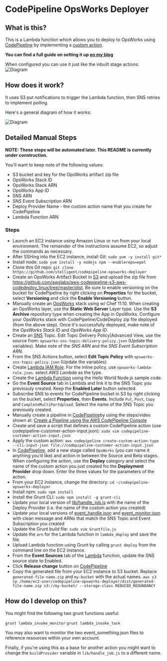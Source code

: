 # CodePipeline OpsWorks Deployer

## What is this?

This is a Lambda function which allows you to deploy to OpsWorks using [CodePipeline](http://aws.amazon.com/codepipeline/) by
implementing a [custom action](http://docs.aws.amazon.com/codepipeline/latest/userguide/how-to-create-custom-action.html).
 
**You can find a full guide on setting it up [on my blog](http://hipsterdevblog.com/blog/2015/07/28/deploying-from-codepipeline-to-opsworks-using-a-custom-action-and-lambda/)**

When configured you can use it just like the inbuilt stage actions: 
![Diagram](http://hipsterdevblog.com/images/posts/opsworks_codepipeline/actionopts.png)
 
## How does it work?

It uses S3 put notifications to trigger the Lambda function, then SNS retries to implement polling.

Here's a general diagram of how it works:

![Diagram](http://hipsterdevblog.com/images/posts/opsworks_codepipeline/codepipelineopsworks-diagram.png)

## Detailed Manual Steps

**NOTE: These steps will be automated later. This README is currently under construction.**

You'll want to keep note of the following values:
* S3 bucket and key for the OpsWorks artifact zip file
* OpsWorks Stack ID
* OpsWorks Stack ARN
* OpsWorks App ID
* SNS ARN
* SNS Event Subscription ARN
* Deploy Provider Name - the custom action name that you create for CodePipeline
* Lambda Function ARN

### Steps

* Launch an EC2 instance using Amazon Linux or run from your local environment. The remainder of the instructions assume EC2, so adjust the commands as necessary.
* After SSHing into the EC2 instance, install Git: `sudo yum -y install git*`
* Install node: `sudo yum install -y nodejs npm --enablerepo=epel`
* Clone this Git repo: `git clone https://github.com/stelligent/codepipeline-opsworks-deployer`
* Create an OpsWorks Artifact Bucket in [S3](https://console.aws.amazon.com/s3/) and upload the zip file from https://github.com/awslabs/aws-codepipeline-s3-aws-codedeploy_linux/tree/master/dist. Be sure to enable versioning on the bucket for CodePipeline by right clicking on **Properties** for the bucket, select **Versioning** and click the **Enable Versioning** button.
* Manually create an [OpsWorks](https://console.aws.amazon.com/opsworks/) stack using  w/ Chef 11.10. When creating an OpsWorks layer, use the **Static Web Server** Layer type. Use the **S3 Archive** repository type when creating the App in OpsWorks. Configure your OpsWorks stack with CodePipeline/CodeDeploy zip file deployed (from the above step). Once it's successfully deployed, make note of the *OpsWorks Stack ID* and *OpsWorks App ID*.
* Create an [SNS](https://console.aws.amazon.com/sns/) Topic. Edit Topic Delivery Policy|Advanced View, use the source from: `opsworks-sns-topic-delivery-policy.json` (Update the variables). Make note of the *SNS ARN* and the *SNS Event Subscription ARN*.
* From the SNS Actions button, select **Edit Topic Policy** with `opsworks-sns-topic-policy.json` (Update the variables)
* Create [Lambda IAM Role](https://console.aws.amazon.com/iam/). For the inline policy, use `opsworks-lambda-role.json`. select *AWS Lambda* as the type.
* Create the [Lambda Function](https://console.aws.amazon.com/lambda/) using the Hello World Node.js sample code.
* Go the **Event Source** tab in Lambda and link it to the SNS Topic you previosuly created. Keep the **Enabled Later** button selected.
* Subscribe SNS to events for CodePipeline bucket in S3 by right clicking on the bucket, select **Properties**, then **Events**. Include `Put`, `Post`, `Copy` and `CompleteMultiPartUpload`. Select the name of the SNS Topic you previously created.
* Manually create a pipeline in [CodePipeline](https://console.aws.amazon.com/codepipeline/)by using the steps/video shown at: [Create a Pipeline using the AWS CodePipeline Console](http://www.stelligent.com/cloud/create-a-pipeline-using-the-aws-codepipeline-console/)
* Create and save a script that defines a custom CodePipeline action (use codepipeline-customer-action-input.json): `sudo vim codepipeline-customer-action-input.json`
* Apply the custom action: `aws codepipeline create-custom-action-type --cli-input-json file://codepipeline-customer-action-input.json`
* In [CodePipeline](https://console.aws.amazon.com/codepipeline/), add a new stage called `OpsWorks` (you can name it anything you’d like) and action in between the Source and Beta stages. When configuring the action, use the **Deploy** category and select the name of the custom action you just created fro the **Deployment Provider** drop down. Enter the three values for the parameters of the action. 
* From your EC2 instance, change the directory: `cd ~/codepipeline-opsworks-deployer`
* Install npm: `sudo npm install`
* Install the Grunt CLI: `sudo npm install -g grunt-cli`
* Update your local version of [lib/handle_job.js](https://github.com/stelligent/codepipeline-opsworks-deployer/blob/master/lib/handle_job.js) with the name of the Deploy Provider (i.e. the name of the custom action you created)
* Update your local versions of  [event_handle.json](https://github.com/stelligent/codepipeline-opsworks-deployer/blob/master/event_handle.json) and [event_monitor.json](https://github.com/stelligent/codepipeline-opsworks-deployer/blob/master/event_monitor.json) with clean message and ARNs that match the SNS Topic and Event Subscription you created
* Update the Grunt build file: `sudo vim Gruntfile.js`
* Update the `arn` for the Lambda function in `lambda_deploy` and save the file.
* Upload Lambda function using Grunt by calling `grunt deploy` from the command line on the EC2 instance.
* From the **Event Sources** tab of the [Lambda](https://console.aws.amazon.com/lambda/) function, update the SNS source state to Enabled.
* Click **Release change** button on [CodePipeline](https://console.aws.amazon.com/codepipeline/)
* Copy the generated file from your EC2 instance to S3 bucket. Replace `generated-file-name.zip` and `my-bucket` with the actual names.
`aws s3 cp /home/ec2-user/codepipeline-opsworks-deployer/dist/generated-file-name.zip s3://my-bucket/ --storage-class REDUCED_REDUNDANCY`

## How do I develop on this?

You might find the following two grunt functions useful:

`grunt lambda_invoke_monitor`
`grunt lambda_invoke_task`

You may also want to monitor the two event_something.json files to reference resources within your own account.

Finally, if you're using this as a base for another action you might want to change the `buildProvider` variable in
`lib/handle_job.js` to a different name.
